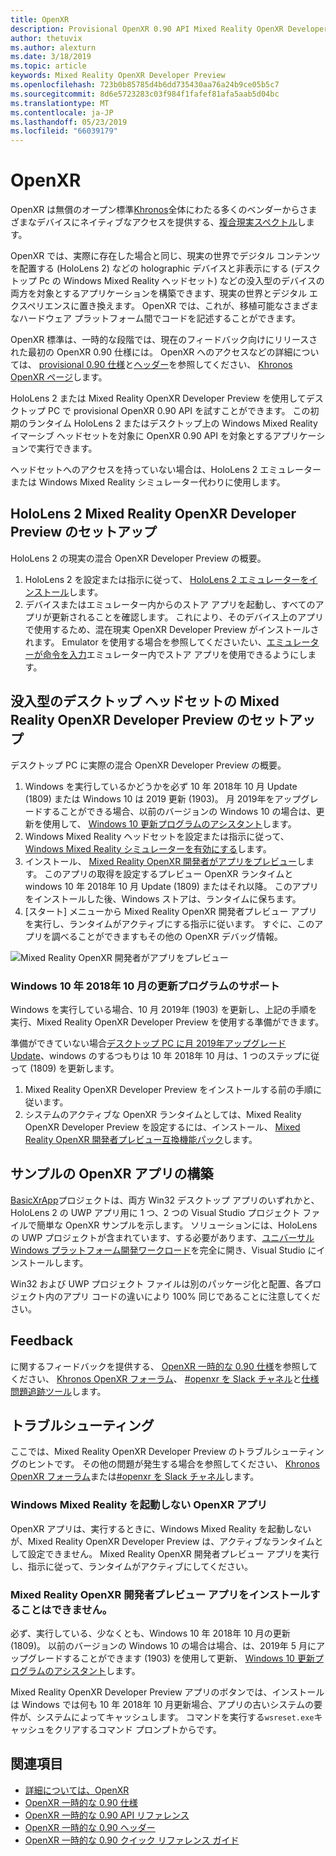 ```yaml
---
title: OpenXR
description: Provisional OpenXR 0.90 API Mixed Reality OpenXR Developer Preview を試してください。
author: thetuvix
ms.author: alexturn
ms.date: 3/18/2019
ms.topic: article
keywords: Mixed Reality OpenXR Developer Preview
ms.openlocfilehash: 723b0b85785d4b6dd735430aa76a24b9ce05b5c7
ms.sourcegitcommit: 8d6e5723283c03f984f1fafef81afa5aab5d04bc
ms.translationtype: MT
ms.contentlocale: ja-JP
ms.lasthandoff: 05/23/2019
ms.locfileid: "66039179"
---
```

# <a name="openxr"></a>OpenXR

OpenXR は無償のオープン標準[Khronos](https://www.khronos.org/)全体にわたる多くのベンダーからさまざまなデバイスにネイティブなアクセスを提供する、[複合現実スペクトル](mixed-reality.md)します。

OpenXR では、実際に存在した場合と同じ、現実の世界でデジタル コンテンツを配置する (HoloLens 2) などの holographic デバイスと非表示にする (デスクトップ Pc の Windows Mixed Reality ヘッドセット) などの没入型のデバイスの両方を対象とするアプリケーションを構築できます、現実の世界とデジタル エクスペリエンスに置き換えます。  OpenXR では、これが、移植可能なさまざまなハードウェア プラットフォーム間でコードを記述することができます。

OpenXR 標準は、一時的な段階では、現在のフィードバック向けにリリースされた最初の OpenXR 0.90 仕様には。  OpenXR へのアクセスなどの詳細については、 [provisional 0.90 仕様](https://www.khronos.org/registry/OpenXR/specs/0.90/html/xrspec.html)と[ヘッダー](https://github.com/KhronosGroup/OpenXR-Docs/tree/master/include/openxr)を参照してください、 [Khronos OpenXR ページ](https://www.khronos.org/openxr/)します。 

HoloLens 2 または Mixed Reality OpenXR Developer Preview を使用してデスクトップ PC で provisional OpenXR 0.90 API を試すことができます。  この初期のランタイム HoloLens 2 またはデスクトップ上の Windows Mixed Reality イマーシブ ヘッドセットを対象に OpenXR 0.90 API を対象とするアプリケーションで実行できます。

ヘッドセットへのアクセスを持っていない場合は、HoloLens 2 エミュレーターまたは Windows Mixed Reality シミュレーター代わりに使用します。

## <a name="setting-up-the-mixed-reality-openxr-developer-preview-for-hololens-2"></a>HoloLens 2 Mixed Reality OpenXR Developer Preview のセットアップ

HoloLens 2 の現実の混合 OpenXR Developer Preview の概要。

1. HoloLens 2 を設定または指示に従って、 [HoloLens 2 エミュレーターをインストール](using-the-hololens-emulator.md)します。
1. デバイスまたはエミュレーター内からのストア アプリを起動し、すべてのアプリが更新されることを確認します。  これにより、そのデバイス上のアプリで使用するため、混在現実 OpenXR Developer Preview がインストールされます。  Emulator を使用する場合を参照してくださいたい、[エミュレーターが命令を入力](using-the-hololens-emulator.md#basic-emulator-input)エミュレーター内でストア アプリを使用できるようにします。

## <a name="setting-up-the-mixed-reality-openxr-developer-preview-for-immersive-desktop-headsets"></a>没入型のデスクトップ ヘッドセットの Mixed Reality OpenXR Developer Preview のセットアップ

デスクトップ PC に実際の混合 OpenXR Developer Preview の概要。

1. Windows を実行しているかどうかを必ず 10 年 2018年 10 月 Update (1809) または Windows 10 は 2019 更新 (1903)。  月 2019年をアップグレードすることができる場合、以前のバージョンの Windows 10 の場合は、更新を使用して、 [Windows 10 更新プログラムのアシスタント](https://www.microsoft.com/en-us/software-download/windows10)します。
1. Windows Mixed Reality ヘッドセットを設定または指示に従って、 [Windows Mixed Reality シミュレーターを有効にする](using-the-windows-mixed-reality-simulator.md)します。
1. インストール、 [Mixed Reality OpenXR 開発者がアプリをプレビュー](https://www.microsoft.com/store/productId/9n5cvvl23qbt)します。  このアプリの取得を設定するプレビュー OpenXR ランタイムと windows 10 年 2018年 10 月 Update (1809) またはそれ以降。  このアプリをインストールした後、Windows ストアは、ランタイムに保ちます。
1. [スタート] メニューから Mixed Reality OpenXR 開発者プレビュー アプリを実行し、ランタイムがアクティブにする指示に従います。  すぐに、このアプリを調べることができますもその他の OpenXR デバッグ情報。

![Mixed Reality OpenXR 開発者がアプリをプレビュー](images/mixed-reality-openxr-developer-preview.png)

### <a name="support-for-windows-10-october-2018-update"></a>Windows 10 年 2018年 10 月の更新プログラムのサポート

Windows を実行している場合、10 月 2019年 (1903) を更新し、上記の手順を実行、Mixed Reality OpenXR Developer Preview を使用する準備ができます。

準備ができていない場合[デスクトップ PC に月 2019年アップグレード Update](https://www.microsoft.com/en-us/software-download/windows10)、windows のするつもりは 10 年 2018年 10 月は、1 つのステップに従って (1809) を更新します。

1. Mixed Reality OpenXR Developer Preview をインストールする前の手順に従います。
1. システムのアクティブな OpenXR ランタイムとしては、Mixed Reality OpenXR Developer Preview を設定するには、インストール、 [Mixed Reality OpenXR 開発者プレビュー互換機能パック](https://aka.ms/openxr-compat)します。

## <a name="building-a-sample-openxr-app"></a>サンプルの OpenXR アプリの構築

[BasicXrApp](https://github.com/Microsoft/OpenXR-SDK-VisualStudio/tree/master/samples/BasicXrApp)プロジェクトは、両方 Win32 デスクトップ アプリのいずれかと、HoloLens 2 の UWP アプリ用に 1 つ、2 つの Visual Studio プロジェクト ファイルで簡単な OpenXR サンプルを示します。  ソリューションには、HoloLens の UWP プロジェクトが含まれています、する必要があります、[ユニバーサル Windows プラットフォーム開発ワークロード](install-the-tools.md#installation-checklist)を完全に開き、Visual Studio にインストールします。

Win32 および UWP プロジェクト ファイルは別のパッケージ化と配置、各プロジェクト内のアプリ コードの違いにより 100% 同じであることに注意してください。

## <a name="feedback"></a>Feedback

に関するフィードバックを提供する、 [OpenXR 一時的な 0.90 仕様](https://www.khronos.org/registry/OpenXR/specs/0.90/html/xrspec.html)を参照してください、 [Khronos OpenXR フォーラム](https://community.khronos.org/c/openxr)、 [#openxr を Slack チャネル](https://khr.io/slack)と[仕様問題追跡ツール](https://github.com/KhronosGroup/OpenXR-Docs/issues)します。

## <a name="troubleshooting"></a>トラブルシューティング

ここでは、Mixed Reality OpenXR Developer Preview のトラブルシューティングのヒントです。  その他の問題が発生する場合を参照してください、 [Khronos OpenXR フォーラム](https://community.khronos.org/c/openxr)または[#openxr を Slack チャネル](https://khr.io/slack)します。

### <a name="openxr-app-not-starting-windows-mixed-reality"></a>Windows Mixed Reality を起動しない OpenXR アプリ

OpenXR アプリは、実行するときに、Windows Mixed Reality を起動しないが、Mixed Reality OpenXR Developer Preview は、アクティブなランタイムとして設定できません。  Mixed Reality OpenXR 開発者プレビュー アプリを実行し、指示に従って、ランタイムがアクティブにしてください。

### <a name="mixed-reality-openxr-developer-preview-app-cannot-be-installed"></a>Mixed Reality OpenXR 開発者プレビュー アプリをインストールすることはできません。 

必ず、実行している、少なくとも、Windows 10 年 2018年 10 月の更新 (1809)。  以前のバージョンの Windows 10 の場合は場合、は、2019年 5 月にアップグレードすることができます (1903) を使用して更新、 [Windows 10 更新プログラムのアシスタント](https://www.microsoft.com/en-us/software-download/windows10)します。

Mixed Reality OpenXR Developer Preview アプリのボタンでは、インストールは Windows では何も 10 年 2018年 10 月更新場合、アプリの古いシステムの要件が、システムによってキャッシュします。  コマンドを実行する`wsreset.exe`キャッシュをクリアするコマンド プロンプトからです。

## <a name="see-also"></a>関連項目

* [詳細については、OpenXR](https://www.khronos.org/openxr/)
* [OpenXR 一時的な 0.90 仕様](https://www.khronos.org/registry/OpenXR/specs/0.90/html/xrspec.html)
* [OpenXR 一時的な 0.90 API リファレンス](https://www.khronos.org/registry/OpenXR/specs/0.90/man/html/)
* [OpenXR 一時的な 0.90 ヘッダー](https://github.com/KhronosGroup/OpenXR-Docs/tree/master/include/openxr)
* [OpenXR 一時的な 0.90 クイック リファレンス ガイド](https://www.khronos.org/registry/OpenXR/specs/0.90/refguide/OpenXR-0.90-web.pdf)
